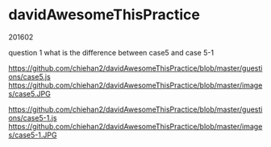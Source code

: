 # davidAwesomeThisPractice
201602

question 1
what is the difference between case5 and case 5-1

https://github.com/chiehan2/davidAwesomeThisPractice/blob/master/guestions/case5.js
https://github.com/chiehan2/davidAwesomeThisPractice/blob/master/images/case5.JPG

https://github.com/chiehan2/davidAwesomeThisPractice/blob/master/guestions/case5-1.js
https://github.com/chiehan2/davidAwesomeThisPractice/blob/master/images/case5-1.JPG
